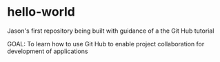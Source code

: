 # hello-world
Jason's first repository being built with guidance of a the Git Hub tutorial

GOAL: To learn how to use Git Hub to enable project collaboration for development of applications
